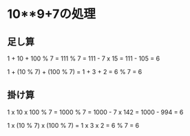 # 10**9+7の処理

## 足し算

1 + 10 + 100 % 7
= 111 % 7
= 111 - 7 x 15
= 111 - 105
= 6

1 + (10 % 7) + (100 % 7)
= 1 + 3 + 2
= 6 % 7
= 6

## 掛け算

1 x 10 x 100 % 7
= 1000 % 7
= 1000 - 7 x 142
= 1000 - 994
= 6

1 x (10 % 7) x (100 % 7)
= 1 x 3 x 2
= 6 % 7
= 6
